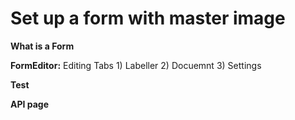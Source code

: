 # Set up a form with master image

**What is a Form**

**FormEditor:** Editing Tabs 1\) Labeller 2\) Docuemnt 3\) Settings



**Test**



**API page**

